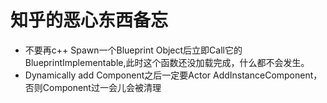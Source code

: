 <!--
 * @author: whitingyan
 * @LastEditors: whitingyan
 * @Copyright: 2021 Tencent Inc. All rights reserved.
 * @Date: 2024-10-22 20:59:28
 * @LastEditTime: 2024-10-22 21:05:02
-->
# 知乎的恶心东西备忘
- 不要再c++ Spawn一个Blueprint Object后立即Call它的BlueprintImplementable,此时这个函数还没加载完成，什么都不会发生。
- Dynamically add Component之后一定要Actor AddInstanceComponent，否则Component过一会儿会被清理